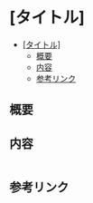 # [タイトル]

- [[タイトル]](#タイトル)
  - [概要](#概要)
  - [内容](#内容)
  - [参考リンク](#参考リンク)

## 概要

## 内容

```swift
```

## 参考リンク

